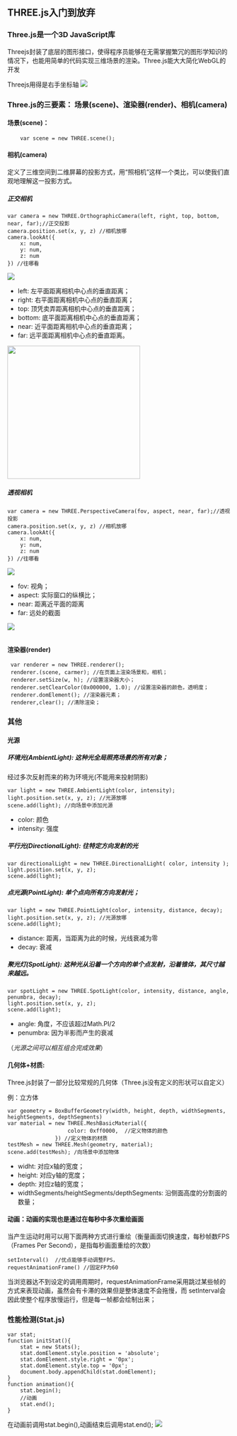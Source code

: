 ## THREE.js入门到放弃
### Three.js是一个3D JavaScript库
Threejs封装了底层的图形接口，使得程序员能够在无需掌握繁冗的图形学知识的情况下，也能用简单的代码实现三维场景的渲染。Three.js能大大简化WebGL的开发

Threejs用得是右手坐标轴
<img src = './img/rightHand.png'/>
### Three.js的三要素： 场景(scene)、渲染器(render)、相机(camera)
#### 场景(scene)： 
```text
    var scene = new THREE.scene();
```
#### 相机(camera)
定义了三维空间到二维屏幕的投影方式，用“照相机”这样一个类比，可以使我们直观地理解这一投影方式。
##### 正交相机
```text
var camera = new THREE.OrthographicCamera(left, right, top, bottom, near, far);//正交投影
camera.position.set(x, y, z) //相机放哪
camera.lookAt({
    x: num,
    y: num,
    z: num
}) //往哪看
```
<img src="./img/orthographic.png" />

* left: 左平面距离相机中心点的垂直距离；
* right: 右平面距离相机中心点的垂直距离；
* top: 顶凭卖弄距离相机中心点的垂直距离；
* bottom: 底平面距离相机中心点的垂直距离；
* near: 近平面距离相机中心点的垂直距离；
* far: 远平面距离相机中心点的垂直距离。

<img width="300px" src="./img/orthographicParameter.png" />
 
##### 透视相机
```text
var camera = new THREE.PerspectiveCamera(fov, aspect, near, far);//透视投影
camera.position.set(x, y, z) //相机放哪
camera.lookAt({
    x: num,
    y: num,
    z: num
}) //往哪看
```
<img src="./img/perspective.jpg" />

* fov: 视角；
* aspect: 实际窗口的纵横比；
* near: 距离近平面的距离
* far: 远处的截面

<img src="./img/perspectiveParameter.png" />

###### 
#### 渲染器(render)
```text
 var renderer = new THREE.renderer();
 renderer.(scene, carmer); //在页面上渲染场景和，相机；
 renderer.setSize(w, h); //设置渲染器大小；
 renderer.setClearColor(0x000000, 1.0); //设置渲染器的颜色，透明度；
 renderer.domElement(); //渲染器元素；
 renderer,clear(); //清除渲染；
```
### 其他
#### 光源
##### 环境光(AmbientLight): 这种光全局照亮场景的所有对象；
经过多次反射而来的称为环境光(不能用来投射阴影)
```text
var light = new THREE.AmbientLight(color, intensity);
light.position.set(x, y, z); //光源放哪
scene.add(light); //向场景中添加光源
```
* color: 颜色
* intensity: 强度
##### 平行光(DirectionalLight): 往特定方向发射的光
```text
var directionalLight = new THREE.DirectionalLight( color, intensity );
light.position.set(x, y, z);
scene.add(light);
```
##### 点光源(PointLight): 单个点向所有方向发射光；
```text
var light = new THREE.PointLight(color, intensity, distance, decay); 
light.position.set(x, y, z); //光源放哪
scene.add(light); 
```
* distance: 距离，当距离为此的时候，光线衰减为零
* decay: 衰减
##### 聚光灯(SpotLight): 这种光从沿着一个方向的单个点发射，沿着锥体，其尺寸越来越远。
```text
var spotLight = new THREE.SpotLight(color, intensity, distance, angle, penumbra, decay);
light.position.set(x, y, z);
scene.add(light);
```
* angle: 角度，不应该超过Math.PI/2
* penumbra: 因为半影而产生的衰减

（*光源之间可以相互组合完成效果*）
#### 几何体+材质:
Three.js封装了一部分比较常规的几何体（Three.js没有定义的形状可以自定义）

例：立方体
```text
var geometry = BoxBufferGeometry(width, height, depth, widthSegments, heightSegments, depthSegments)
var material = new THREE.MeshBasicMaterial({
                   color: 0xff0000,  //定义物体的颜色 
               }) //定义物体的材质
testMesh = new THREE.Mesh(geometry, material);
scene.add(testMesh); /向场景中添加物体
```
* widht: 对应x轴的宽度；
* height: 对应y轴的宽度；
* depth: 对应z轴的宽度；
* widthSegments/heightSegments/depthSegments: 沿侧面高度的分割面的数量；

#### 动画：动画的实现也是通过在每秒中多次重绘画面
当产生运动时用可以用下面两种方式进行重绘（衡量画面切换速度，每秒帧数FPS（Frames Per Second），是指每秒画面重绘的次数）
```text
setInterval()  //优点能够手动调整FPS，
requestAnimationFrame() //固定FP为60
```
当浏览器达不到设定的调用周期时，requestAnimationFrame采用跳过某些帧的方式来表现动画，虽然会有卡滞的效果但是整体速度不会拖慢，而 setInterval会因此使整个程序放慢运行，但是每一帧都会绘制出来；

### 性能检测(Stat.js)
```text
var stat;
function initStat(){
    stat = new Stats();
    stat.domElement.style.position = 'absolute';
    stat.domElement.style.right = '0px'; 
    stat.domElement.style.top = '0px';
    document.body.appendChild(stat.domElement);
}
function animation(){
    stat.begin();
    //动画
    stat.end();
}
```
在动画前调用stat.begin(),动画结束后调用stat.end();
<img src='./img/stat.png' />